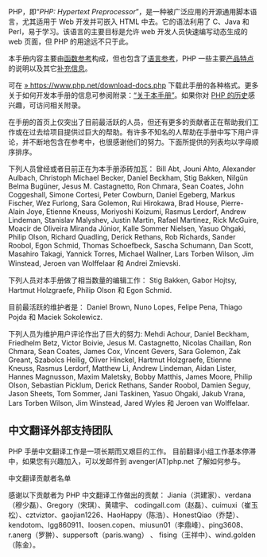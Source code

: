 PHP，即“*PHP: Hypertext
Preprocessor*”，是一种被广泛应用的开源通用脚本语言，尤其适用于 Web
开发并可嵌入 HTML 中去。它的语法利用了 C、Java 和
Perl，易于学习。该语言的主要目标是允许 web 开发人员快速编写动态生成的
web 页面，但 PHP 的用途远不只于此。

本手册内容主要由<a href="/funcref.html" class="link">函数参考</a>构成，但也包含了<a href="/langref.html" class="link">语言参考</a>，PHP
一些主要<a href="/features.html" class="link">产品特点</a>的说明以及其它<a href="/appendices.html" class="link">补充信息</a>。

可在
<a href="https://www.php.net/download-docs.php" class="link external">» https://www.php.net/download-docs.php</a>
下载此手册的各种格式。更多关于如何开发本手册的信息可参阅附录：<a href="/about.html" class="link">“关于本手册”</a>。如果你对
<a href="/history.html" class="link">PHP 的历史</a>感兴趣，可访问相关附录。

在手册的首页上仅突出了目前最活跃的人员，但还有更多的贡献者正在帮助我们工作或在过去给项目提供过巨大的帮助。有许多不知名的人帮助在手册中写下用户评论，并不断地包含在参考中，也很感谢他们的努力。下面所提供的列表均以字母顺序排序。

下列人员曾经或者目前正在为本手册添砖加瓦： Bill Abt, Jouni Ahto,
Alexander Aulbach, Christoph Michael Becker, Daniel Beckham, Stig
Bakken, Nilgün Belma Bugüner, Jesus M. Castagnetto, Ron Chmara, Sean
Coates, John Coggeshall, Simone Cortesi, Peter Cowburn, Daniel Egeberg,
Markus Fischer, Wez Furlong, Sara Golemon, Rui Hirokawa, Brad House,
Pierre-Alain Joye, Etienne Kneuss, Moriyoshi Koizumi, Rasmus Lerdorf,
Andrew Lindeman, Stanislav Malyshev, Justin Martin, Rafael Martinez,
Rick McGuire, Moacir de Oliveira Miranda Júnior, Kalle Sommer Nielsen,
Yasuo Ohgaki, Philip Olson, Richard Quadling, Derick Rethans, Rob
Richards, Sander Roobol, Egon Schmid, Thomas Schoefbeck, Sascha
Schumann, Dan Scott, Masahiro Takagi, Yannick Torres, Michael Wallner,
Lars Torben Wilson, Jim Winstead, Jeroen van Wolffelaar 和 Andrei
Zmievski.

下列人员对本手册做了相当数量的编辑工作： Stig Bakken, Gabor Hojtsy,
Hartmut Holzgraefe, Philip Olson 和 Egon Schmid.

目前最活跃的维护者是： Daniel Brown, Nuno Lopes, Felipe Pena, Thiago
Pojda 和 Maciek Sokolewicz.

下列人员为维护用户评论作出了巨大的努力: Mehdi Achour, Daniel Beckham,
Friedhelm Betz, Victor Boivie, Jesus M. Castagnetto, Nicolas Chaillan,
Ron Chmara, Sean Coates, James Cox, Vincent Gevers, Sara Golemon, Zak
Greant, Szabolcs Heilig, Oliver Hinckel, Hartmut Holzgraefe, Etienne
Kneuss, Rasmus Lerdorf, Matthew Li, Andrew Lindeman, Aidan Lister,
Hannes Magnusson, Maxim Maletsky, Bobby Matthis, James Moore, Philip
Olson, Sebastian Picklum, Derick Rethans, Sander Roobol, Damien Seguy,
Jason Sheets, Tom Sommer, Jani Taskinen, Yasuo Ohgaki, Jakub Vrana, Lars
Torben Wilson, Jim Winstead, Jared Wyles 和 Jeroen van Wolffelaar.

中文翻译外部支持团队
--------------------

PHP 手册中文翻译工作是一项长期而又艰巨的工作。
目前翻译小组工作基本停滞中，如果您有兴趣加入，可以发邮件到
avenger(AT)php.net 了解如何参与。

中文翻译贡献者名单

感谢以下贡献者为 PHP 中文翻译工作做出的贡献：
Jiania（洪建家）、verdana（穆少磊）、Gregory（宋琪）、黄啸宇、
codingall.com（赵磊）、cuimuxi（崔玉松）、cztviztor、gaojian1226、HaoHappy（陈浩）、HonestQiao（乔楚）、
kendotom、lgg860911、loosen.copen、miusun01（李鼎峰）、ping3608、r.anerg（罗翀）、suppersoft（paris.wang）
、 fising（王祥中）、wind.golden（陈金）。

